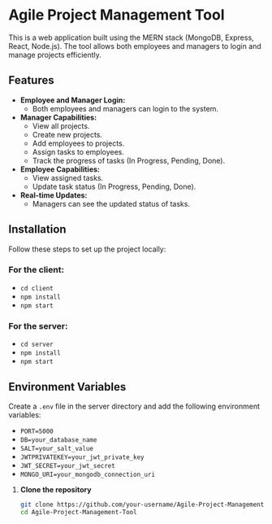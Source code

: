 # Agile Project Management Tool

This is a web application built using the MERN stack (MongoDB, Express, React, Node.js). The tool allows both employees and managers to login and manage projects efficiently.

## Features
- **Employee and Manager Login:**
  - Both employees and managers can login to the system.
- **Manager Capabilities:**
  - View all projects.
  - Create new projects.
  - Add employees to projects.
  - Assign tasks to employees.
  - Track the progress of tasks (In Progress, Pending, Done).
- **Employee Capabilities:**
  - View assigned tasks.
  - Update task status (In Progress, Pending, Done).
- **Real-time Updates:**
  - Managers can see the updated status of tasks.

## Installation

Follow these steps to set up the project locally:

### For the client:
- `cd client`
- `npm install`
- `npm start`

### For the server:
- `cd server`
- `npm install`
- `npm start`

## Environment Variables

Create a `.env` file in the server directory and add the following environment variables:

- `PORT=5000`
- `DB=your_database_name`
- `SALT=your_salt_value`
- `JWTPRIVATEKEY=your_jwt_private_key`
- `JWT_SECRET=your_jwt_secret`
- `MONGO_URI=your_mongodb_connection_uri`

1. **Clone the repository**
   ```sh
   git clone https://github.com/your-username/Agile-Project-Management-Tool.git
   cd Agile-Project-Management-Tool
